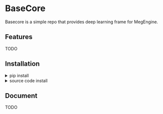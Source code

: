 # BaseCore
Basecore is a simple repo that provides deep learning frame for MegEngine.

## Features
TODO

## Installation
<details>
<summary>pip install</summary>

```shell
pip3 install basecore
```

</details>

<details>
<summary>source code install</summary>
This way of installation is recommanded for developers. Use the follwing commands to install BaseDet by source code.

```shell
git clone git@github.com:megvii-research/basecore.git
cd basecore
pip3 install -v -e .
```
</details>

## Document
TODO
